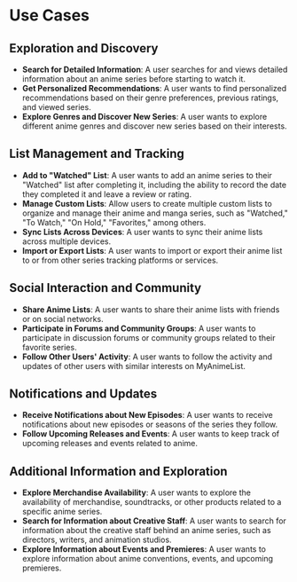 # Use Cases

## Exploration and Discovery

- **Search for Detailed Information**: A user searches for and views detailed information about an anime series before starting to watch it.
- **Get Personalized Recommendations**: A user wants to find personalized recommendations based on their genre preferences, previous ratings, and viewed series.
- **Explore Genres and Discover New Series**: A user wants to explore different anime genres and discover new series based on their interests.

## List Management and Tracking

- **Add to "Watched" List**: A user wants to add an anime series to their "Watched" list after completing it, including the ability to record the date they completed it and leave a review or rating.
- **Manage Custom Lists**: Allow users to create multiple custom lists to organize and manage their anime and manga series, such as "Watched," "To Watch," "On Hold," "Favorites," among others.
- **Sync Lists Across Devices**: A user wants to sync their anime lists across multiple devices.
- **Import or Export Lists**: A user wants to import or export their anime list to or from other series tracking platforms or services.

## Social Interaction and Community

- **Share Anime Lists**: A user wants to share their anime lists with friends or on social networks.
- **Participate in Forums and Community Groups**: A user wants to participate in discussion forums or community groups related to their favorite series.
- **Follow Other Users' Activity**: A user wants to follow the activity and updates of other users with similar interests on MyAnimeList.

## Notifications and Updates

- **Receive Notifications about New Episodes**: A user wants to receive notifications about new episodes or seasons of the series they follow.
- **Follow Upcoming Releases and Events**: A user wants to keep track of upcoming releases and events related to anime.

## Additional Information and Exploration

- **Explore Merchandise Availability**: A user wants to explore the availability of merchandise, soundtracks, or other products related to a specific anime series.
- **Search for Information about Creative Staff**: A user wants to search for information about the creative staff behind an anime series, such as directors, writers, and animation studios.
- **Explore Information about Events and Premieres**: A user wants to explore information about anime conventions, events, and upcoming premieres.
